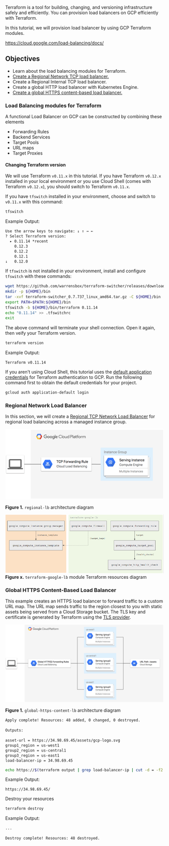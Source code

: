 


Terraform is a tool for building, changing, and versioning infrastructure safely and efficiently. You can provision load balancers on GCP efficiently with Terraform.

In this tutorial, we will provision load balancer by using GCP Terraform modules.

https://cloud.google.com/load-balancing/docs/


## Objectives

* Learn about the load balancing modules for Terraform.
* [Create a Regional Network TCP load balancer.](#regional-network-load-balancer)
* Create a Regional Internal TCP load balancer.
* Create a global HTTP load balancer with Kubernetes Engine.
* [Create a global HTTPS content-based load balancer.](#global-https-content-based-load-balancer)




### Load Balancing modules for Terraform

A functional Load Balancer on GCP can be constructed by combining these elements
* Forwarding Rules
* Backend Services
* Target Pools
* URL maps
* Target Proxies

#### Changing Terraform version

We will use Terraform `v0.11.x` in this tutorial. If you have Terraform `v0.12.x` installed in your local environment or you use Cloud Shell (comes with Terraform `v0.12.x`), you should switch to Terraform `v0.11.x`.

If you have `tfswitch` installed in your environment, choose and switch to `v0.11.x` with this command:

```bash
tfswitch
```

Example Output:
```
Use the arrow keys to navigate: ↓ ↑ → ← 
? Select Terraform version: 
  ▸ 0.11.14 *recent
    0.12.3
    0.12.2
    0.12.1
↓   0.12.0
```

If `tfswitch` is not installed in your environment, install and configure `tfswitch` with these commands:

```bash
wget https://github.com/warrensbox/terraform-switcher/releases/download/0.7.737/terraform-switcher_0.7.737_linux_amd64.tar.gz
mkdir -p ${HOME}/bin
tar -xvf terraform-switcher_0.7.737_linux_amd64.tar.gz -C ${HOME}/bin
export PATH=$PATH:${HOME}/bin
tfswitch -b ${HOME}/bin/terraform 0.11.14
echo "0.11.14" >> .tfswitchrc
exit
```

The above command will terminate your shell connection. Open it again, then veify your Terraform version.

```bash
terraform version
```

Example Output:
```
Terraform v0.11.14
```


If you aren't using Cloud Shell, this tutorial uses the [default application credentials](https://cloud.google.com/docs/authentication/production) for Terraform authentication to GCP. Run the following command first to obtain the default credentials for your project.
```bash
gcloud auth application-default login
```



### Regional Network Load Balancer

In this section, we will create a [Regional TCP Network Load Balancer](https://cloud.google.com/load-balancing/docs/network/) for regional load balancing across a managed instance group.

![alt text](./img/regional-lb-diagram.png "Regional Network Load Balancer")

**Figure 1.** `regional-lb` architecture diagram


![alt text](./img/terraform-google-lb-diagram.png "Terraform Regional Network Load Balancer")
**Figure x.** `terraform-google-lb` module Terraform resources diagram




### Global HTTPS Content-Based Load Balancer

This example creates an HTTPS load balancer to forward traffic to a custom URL map. The URL map sends traffic to the region closest to you with static assets being served from a Cloud Storage bucket. The TLS key and certificate is generated by Terraform using the [TLS provider](https://www.terraform.io/docs/providers/tls/index.html).


![alt text](img/global-https-content-lb-diagram.png "Global HTTPS Load Balancer")

**Figure 1.** `global-https-content-lb` architecture diagram




```
Apply complete! Resources: 48 added, 0 changed, 0 destroyed.

Outputs:

asset-url = https://34.98.69.45/assets/gcp-logo.svg
group1_region = us-west1
group2_region = us-central1
group3_region = us-east1
load-balancer-ip = 34.98.69.45
```

```bash
echo https://$(terraform output | grep load-balancer-ip | cut -d = -f2 | xargs echo -n)
```

Example Output:
```
https://34.98.69.45/
```

Destroy your resources 

```bash
terraform destroy
```

Example Output:
```
...

Destroy complete! Resources: 48 destroyed.

```